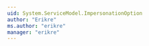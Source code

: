 ```yaml
---
uid: System.ServiceModel.ImpersonationOption
author: "Erikre"
ms.author: "erikre"
manager: "erikre"
---
```


